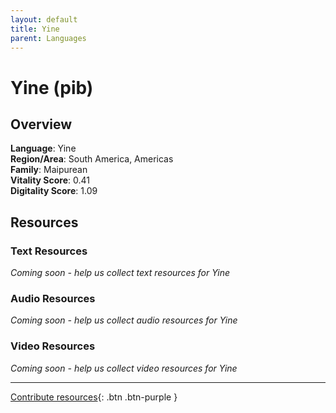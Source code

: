 ```yaml
---
layout: default
title: Yine
parent: Languages
---
```


# Yine (pib)

## Overview

**Language**: Yine  
**Region/Area**: South America, Americas  
**Family**: Maipurean  
**Vitality Score**: 0.41  
**Digitality Score**: 1.09  

## Resources

### Text Resources
*Coming soon - help us collect text resources for Yine*

### Audio Resources
*Coming soon - help us collect audio resources for Yine*

### Video Resources
*Coming soon - help us collect video resources for Yine*

---

[Contribute resources](https://fairtrain.github.io/){: .btn .btn-purple }
